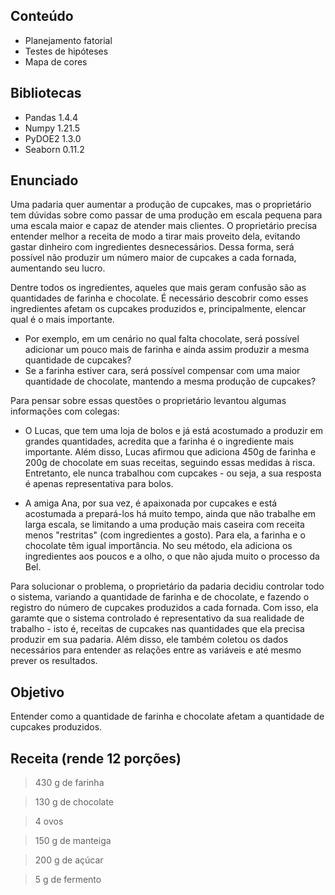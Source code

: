## Conteúdo
* Planejamento fatorial
* Testes de hipóteses
* Mapa de cores

## Bibliotecas
* Pandas 1.4.4
* Numpy 1.21.5
* PyDOE2 1.3.0
* Seaborn 0.11.2

## Enunciado
Uma padaria quer aumentar a produção de cupcakes, mas o proprietário tem dúvidas sobre como passar de uma produção em escala pequena para uma escala maior e capaz de atender mais clientes.
O proprietário precisa entender melhor a receita de modo a tirar mais proveito dela, evitando gastar dinheiro com ingredientes desnecessários. Dessa forma, será possível não produzir um número maior de cupcakes a cada fornada, aumentando seu lucro.

Dentre todos os ingredientes, aqueles que mais geram confusão são as quantidades de farinha e chocolate. É necessário descobrir como esses ingredientes afetam os cupcakes produzidos e, principalmente, elencar qual é o mais importante.
* Por exemplo, em um cenário no qual falta chocolate, será possível adicionar um pouco mais de farinha e ainda assim produzir a mesma quantidade de cupcakes?
* Se a farinha estiver cara, será possível compensar com uma maior quantidade de chocolate, mantendo a mesma produção de cupcakes?

Para pensar sobre essas questões o proprietário levantou algumas informações com colegas:
* O Lucas, que tem uma loja de bolos e já está acostumado a produzir em grandes quantidades, acredita que a farinha é o ingrediente mais importante. Além disso, Lucas afirmou que adiciona 450g de farinha e 200g de chocolate em suas receitas, seguindo essas medidas à risca. Entretanto, ele nunca trabalhou com cupcakes - ou seja, a sua resposta é apenas representativa para bolos.

* A amiga Ana, por sua vez, é apaixonada por cupcakes e está acostumada a prepará-los há muito tempo, ainda que não trabalhe em larga escala, se limitando a uma produção mais caseira com receita menos "restritas" (com ingredientes a gosto). Para ela, a farinha e o chocolate têm igual importância. No seu método, ela adiciona os ingredientes aos poucos e a olho, o que não ajuda muito o processo da Bel.

Para solucionar o problema, o proprietário da padaria decidiu controlar todo o sistema, variando a quantidade de farinha e de chocolate, e fazendo o registro do número de cupcakes produzidos a cada fornada.
Com isso, ela garamte que o sistema controlado é representativo da sua realidade de trabalho - isto é, receitas de cupcakes nas quantidades que ela precisa produzir em sua padaria. Além disso, ele também coletou os dados necessários para entender as relações entre as variáveis e até mesmo prever os resultados.

## Objetivo
Entender como a quantidade de farinha e chocolate afetam a quantidade de cupcakes produzidos.

## Receita (rende 12 porções)
> 430 g de farinha

> 130 g de chocolate

> 4 ovos

> 150 g de manteiga

> 200 g de açúcar

> 5 g de fermento